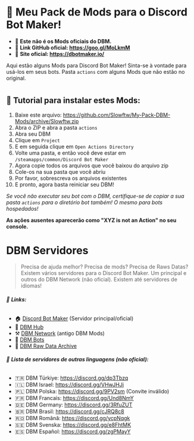 # :open_file_folder: Meu Pack de Mods para o Discord Bot Maker!

- :pushpin: **Este não é os Mods oficiais do DBM.** 
- :pushpin: **Link GitHub oficial: https://goo.gl/MoLkmM**
- :pushpin: **Site oficial: https://dbotmaker.io/**

Aqui estão alguns Mods para Discord Bot Maker! Sinta-se à vontade para usá-los em seus bots.
Pasta `actions` com alguns Mods que não estão no original.
 
#  
## :beginner: Tutorial para instalar estes Mods:

1. Baixe este arquivo: https://github.com/Slowftw/My-Pack-DBM-Mods/archive/Slowftw.zip
2. Abra o ZIP e abra a pasta `actions`
3. Abra seu DBM
4. Clique em `Project`
5. E em seguida clique em `Open Actions Directory`
6. Volte uma pasta, e então você deve estar em `/steamapps/common/Discord Bot Maker`
7. Agora copie todos os arquivos que você baixou do arquivo zip
8. Cole-os na sua pasta que você abriu
9. Por favor, sobrescreva os arquivos existentes
10. E pronto, agora basta reiniciar seu DBM!

_Se você não executar seu bot com o DBM, certifique-se de copiar a sua pasta `actions` para o diretório bot também! O mesmo para bots hospedados!_

**As ações ausentes aparecerão como "XYZ is not an Action" no seu console.**

#  
# DBM Servidores
> Precisa de ajuda melhor? Precisa de mods? Precisa de Raws Datas? Existem vários servidores para o Discord Bot Maker. Um principal e outros do DBM Network (não oficial). Existem até servidores de idiomas!

###### :pushpin: **Links:**
- 🏠 [Discord Bot Maker](https://discord.gg/DMDvzSe) (Servidor principal/oficial)
- 🔧 [DBM Hub](https://discord.gg/4jptqgw)
- ⚒️ [DBM Network](https://discord.gg/3QxkZPK) (antigo DBM Mods)
- 🤖 [DBM Bots](https://discord.gg/Me3EFyX)
- 📁 [DBM Raw Data Archive](https://discord.gg/RyNZ8xB)
###### :pushpin: **Lista de servidores de outras linguagens (não oficial):**
- 🇹🇷 DBM Türkiye: https://discord.gg/dp3Tbzq
- 🇮🇱 DBM Israel: https://discord.gg/VHwJHJj
- 🇵🇱 DBM Polska: https://discord.gg/9PV2sm (Convite inválido)
- 🇫🇷 DBM Francais: https://discord.gg/Und8NmY
- 🇩🇪 DBM Germany: https://discord.gg/3RfuZUT
- 🇧🇷 DBM Brasil: https://discord.gg/cJRQ8c8
- 🇷🇴 DBM Română: https://discord.gg/ycpNqgk
- 🇸🇪 DBM Svenska: https://discord.gg/e8FhtMK
- 🇪🇸 DBM Español: https://discord.gg/zgPMayY
